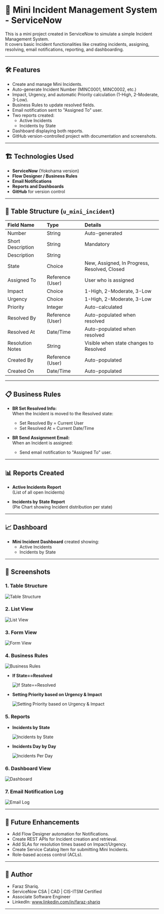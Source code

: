 # 🚀 Mini Incident Management System - ServiceNow

This is a mini project created in ServiceNow to simulate a simple Incident Management System.  
It covers basic Incident functionalities like creating incidents, assigning, resolving, email notifications, reporting, and dashboarding.

---

## 🛠️ Features

- Create and manage Mini Incidents.
- Auto-generate Incident Number (MINC0001, MINC0002, etc.)
- Impact, Urgency, and automatic Priority calculation (1-High, 2-Moderate, 3-Low).
- Business Rules to update resolved fields.
- Email notification sent to "Assigned To" user.
- Two reports created:
  - Active Incidents
  - Incidents by State
- Dashboard displaying both reports.
- GitHub version-controlled project with documentation and screenshots.

---

## 🏗️ Technologies Used

- **ServiceNow** (Yokohama version)
- **Flow Designer / Business Rules**
- **Email Notifications**
- **Reports and Dashboards**
- **GitHub** for version control

---

## 🧩 Table Structure (`u_mini_incident`)

| Field Name         | Type            | Details                   |
|:-------------------|:----------------|:---------------------------|
| Number             | String           | Auto-generated             |
| Short Description  | String           | Mandatory                  |
| Description        | String           |                            |
| State              | Choice           | New, Assigned, In Progress, Resolved, Closed |
| Assigned To        | Reference (User) | User who is assigned       |
| Impact             | Choice           | 1-High, 2-Moderate, 3-Low   |
| Urgency            | Choice           | 1-High, 2-Moderate, 3-Low   |
| Priority           | Integer          | Auto-calculated             |
| Resolved By        | Reference (User) | Auto-populated when resolved |
| Resolved At        | Date/Time        | Auto-populated when resolved |
| Resolution Notes   | String           | Visible when state changes to Resolved |
| Created By         | Reference (User) | Auto-populated             |
| Created On         | Date/Time        | Auto-populated             |

---

## 📋 Business Rules

- **BR Set Resolved Info:**  
  When the Incident is moved to the Resolved state:
  - Set Resolved By = Current User
  - Set Resolved At = Current Date/Time

- **BR Send Assignment Email:**  
  When an Incident is assigned:
  - Send email notification to "Assigned To" user.

---

## 📊 Reports Created

- **Active Incidents Report**  
  (List of all open Incidents)

- **Incidents by State Report**  
  (Pie Chart showing Incident distribution per state)

---

## 📈 Dashboard

- **Mini Incident Dashboard** created showing:
  - Active Incidents
  - Incidents by State

---

## 📸 Screenshots

### 1. Table Structure

![Table Structure](screenshots/table_structure.png)

### 2. List View

![List View](screenshots/incident_list_view.png)

### 3. Form View

![Form View](screenshots/incident_form_view.png)

### 4. Business Rules

![Business Rules](screenshots/business_rules.png)

- **If State==Resolved**
  
  ![If State==Resolved](screenshots/br_set_resolved.png)
  
- **Setting Priority based on Urgency & Impact**
  
  ![Setting Priority based on Urgency & Impact](screenshots/br_priority.png)

### 5. Reports

- **Incidents by State**
  
  ![Incidents by State](screenshots/reports_by_state.png)
  
- **Incidents Day by Day**
  
  ![Incidents Per Day](screenshots/reports_incidents_per_day.png)

### 6. Dashboard View

![Dashboard](screenshots/dashboard_view.png)

### 7. Email Notification Log

![Email Log](screenshots/email_log.png)

---

## 🎯 Future Enhancements

- Add Flow Designer automation for Notifications.
- Create REST APIs for Incident creation and retrieval.
- Add SLAs for resolution times based on Impact/Urgency.
- Create Service Catalog Item for submitting Mini Incidents.
- Role-based access control (ACLs).

---

## 🧠 Author

- Faraz Shariq.
- ServiceNow CSA | CAD | CIS-ITSM Certified
- Associate Software Engineer
- LinkedIn: www.linkedin.com/in/faraz-shariq

---
